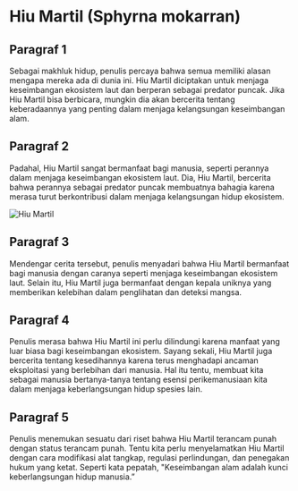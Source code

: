 # Hiu Martil (Sphyrna mokarran)

## Paragraf 1

Sebagai makhluk hidup, penulis percaya bahwa semua memiliki alasan mengapa mereka ada di dunia ini. Hiu Martil diciptakan untuk menjaga keseimbangan ekosistem laut dan berperan sebagai predator puncak. Jika Hiu Martil bisa berbicara, mungkin dia akan bercerita tentang keberadaannya yang penting dalam menjaga kelangsungan keseimbangan alam.

## Paragraf 2

Padahal, Hiu Martil sangat bermanfaat bagi manusia, seperti perannya dalam menjaga keseimbangan ekosistem laut. Dia, Hiu Martil, bercerita bahwa perannya sebagai predator puncak membuatnya bahagia karena merasa turut berkontribusi dalam menjaga kelangsungan hidup ekosistem.

![Hiu Martil](https://upload.wikimedia.org/wikipedia/commons/b/bd/Great_hammerhead2.jpg)

## Paragraf 3

Mendengar cerita tersebut, penulis menyadari bahwa Hiu Martil bermanfaat bagi manusia dengan caranya seperti menjaga keseimbangan ekosistem laut. Selain itu, Hiu Martil juga bermanfaat dengan kepala uniknya yang memberikan kelebihan dalam penglihatan dan deteksi mangsa.

## Paragraf 4

Penulis merasa bahwa Hiu Martil ini perlu dilindungi karena manfaat yang luar biasa bagi keseimbangan ekosistem. Sayang sekali, Hiu Martil juga bercerita tentang kesedihannya karena terus menghadapi ancaman eksploitasi yang berlebihan dari manusia. Hal itu tentu, membuat kita sebagai manusia bertanya-tanya tentang esensi perikemanusiaan kita dalam menjaga keberlangsungan hidup spesies lain.

## Paragraf 5

Penulis menemukan sesuatu dari riset bahwa Hiu Martil terancam punah dengan status terancam punah. Tentu kita perlu menyelamatkan Hiu Martil dengan cara modifikasi alat tangkap, regulasi perlindungan, dan penegakan hukum yang ketat. Seperti kata pepatah, "Keseimbangan alam adalah kunci keberlangsungan hidup manusia.”
